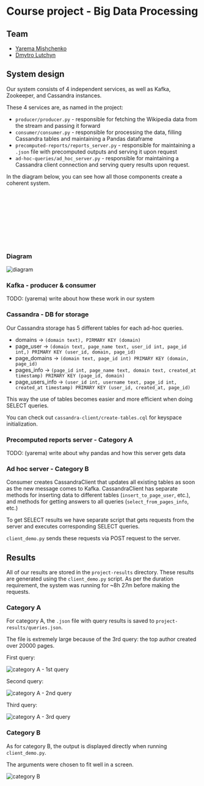 # Course project - Big Data Processing

## Team

- [Yarema Mishchenko](https://github.com/RavenbornJB)
- [Dmytro Lutchyn](https://github.com/dlutchyn)

## System design

Our system consists of 4 independent services, as well as Kafka, Zookeeper, and Cassandra instances.

These 4 services are, as named in the project:

- `producer/producer.py` - responsible for fetching the Wikipedia data from the stream and passing it forward
- `consumer/consumer.py` - responsible for processing the data, filling Cassandra tables and maintaining a Pandas dataframe
- `precomputed-reports/reports_server.py` - responsible for maintaining a `.json` file with precomputed outputs and serving it upon request
- `ad-hoc-queries/ad_hoc_server.py` - responsible for maintaining a Cassandra client connection and serving query results upon request.

In the diagram below, you can see how all those components create a coherent system.

<br/><br/><br/><br/><br/><br/><br/><br/>

### Diagram

![diagram](project-results/screenshots/diagram.png)

### Kafka - producer & consumer

TODO: (yarema) write about how these work in our system

### Cassandra - DB for storage

Our Cassandra storage has 5 different tables for each ad-hoc queries. 

- domains -> `(domain text), PIRMARY KEY (domain)`
- page_user -> `(domain text, page_name text, user_id int, page_id int,) PRIMARY KEY (user_id, domain, page_id)`
- page_domains -> `(domain text, page_id int) PRIMARY KEY (domain, page_id)`
- pages_info -> `(page_id int, page_name text, domain text, created_at timestamp) PRIMARY KEY (page_id, domain)`
- page_users_info -> `(user_id int, username text, page_id int, created_at timestamp) PRIMARY KEY (user_id, created_at, page_id)`

This way the use of tables becomes easier and more efficient when doing SELECT queries. 

You can check out `cassandra-client/create-tables.cql` for keyspace initialization.

### Precomputed reports server - Category A

TODO: (yarema) write about why pandas and how this server gets data

### Ad hoc server - Category B

Consumer creates CassandraClient that updates all existing tables as soon as the new message comes to Kafka. CassandraClient has separate methods for inserting data to different tables (`insert_to_page_user`, etc.), and methods for getting answers to all queries (`select_from_pages_info`, etc.)

To get SELECT results we have separate script that gets requests from the server and executes corresponding SELECT queries.

`client_demo.py` sends these requests via POST request to the server.

## Results

All of our results are stored in the `project-results` directory. These results are generated using the `client_demo.py` script. As per the duration requirement, the system was running for ~8h 27m before making the requests.

### Category A

For category A, the `.json` file with query results is saved to `project-results/queries.json`.

The file is extremely large because of the 3rd query: the top author created over 20000 pages.

First query:

![category A - 1st query](project-results/screenshots/category_a-1st.jpg)

Second query:

![category A - 2nd query](project-results/screenshots/category_a-2nd.jpg)

Third query:

![category A - 3rd query](project-results/screenshots/category_a-3rd.jpg)

### Category B

As for category B, the output is displayed directly when running `client_demo.py`.

The arguments were chosen to fit well in a screen.

![category B](project-results/screenshots/category_b.jpg)
